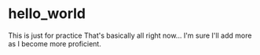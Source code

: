 # hello_world
This is just for practice
That's basically all right now...
I'm sure I'll add more as I become more proficient.
